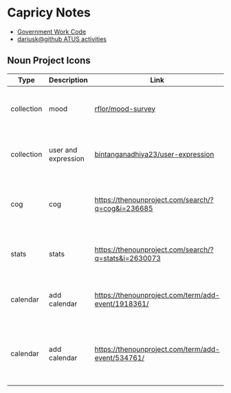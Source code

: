 Capricy Notes
===


* [Government Work Code](https://download.bls.gov/pub/time.series/tu/tu.actcode)
* [dariusk@github ATUS activities](https://github.com/dariusk/corpora/blob/master/data/humans/atus_activities.json)


Noun Project Icons
---

| Type | Description | Link | License | Attribution | Style |
|------|-------------|------|---------|-------------|-------|
| collection | mood | [rflor/mood-survey](https://thenounproject.com/rflor/collection/mood-survey/) | CC-BY | by Rflor, from the Noun Project | thick, solid, negative-space, heavy |
| collection | user and expression | [bintanganadhiya23/user-expression](https://thenounproject.com/bintanganandhiya23/collection/user-expressions/) | CC-BY | by Bintang Anandhiya, from the Noun Project | line, medium |
| cog | cog | https://thenounproject.com/search/?q=cog&i=236685 | CC-BY | cog by Darrin Higgins from the Noun Project | ... |
| stats | stats | https://thenounproject.com/search/?q=stats&i=2630073 | CC-BY | stats by IconSrc from the Noun Project | ... |
| calendar | add calendar | https://thenounproject.com/term/add-event/1918361/ | CC-BY | add event by Sophia Bai from the Noun Project | ... |
| calendar | add calendar | https://thenounproject.com/term/add-event/534761/ | CC-BY | add event by ✦ Shmidt Sergey ✦ from the Noun Project | ... |
